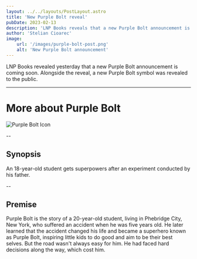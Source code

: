 ```yaml
---
layout: ../../layouts/PostLayout.astro
title: 'New Purple Bolt reveal'
pubDate: 2023-02-13
description: 'LNP Books reveals that a new Purple Bolt announcement is coming soon.'
author: 'Stelian Cioarec'
image:
    url: '/images/purple-bolt-post.png' 
    alt: 'New Purple Bolt announcement'
---
```


LNP Books revealed yesterday that a new Purple Bolt announcement is coming soon. Alongside the reveal, a new Purple Bolt symbol was revealed to the public.

---

# More about Purple Bolt

![Purple Bolt Icon](/images/purple-bolt.png)

--

## Synopsis

An 18-year-old student gets superpowers after an experiment conducted by his father.

--

## Premise

Purple Bolt is the story of a 20-year-old student, living in Phebridge City, New York, who suffered an accident when he was five years old. He later learned that the accident changed his life and became a superhero known as Purple Bolt, inspiring little kids to do good and aim to be their best selves. But the road wasn't always easy for him. He had faced hard decisions along the way, which cost him. 


